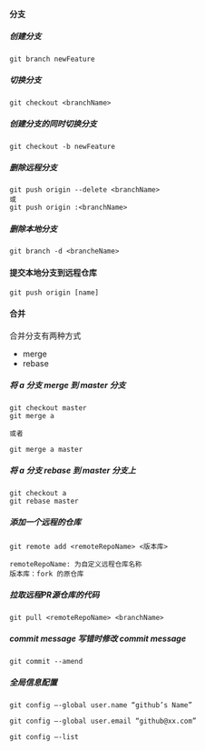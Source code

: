 #### 分支

##### 创建分支

```shell
git branch newFeature
```

##### 切换分支

```shell
git checkout <branchName>
```

##### 创建分支的同时切换分支

```shell
git checkout -b newFeature
```

##### 删除远程分支

```shell
git push origin --delete <branchName>
或
git push origin :<branchName>
```

##### 删除本地分支

```shell
git branch -d <brancheName>
```

#### 提交本地分支到远程仓库

```shell
git push origin [name]
```



#### 合并

合并分支有两种方式

- merge
- rebase

##### 将 a 分支 merge 到 master 分支

```shell
git checkout master 
git merge a

或者 

git merge a master
```

##### 将 a 分支 rebase 到 master 分支上

```shell
git checkout a
git rebase master
```



##### 添加一个远程的仓库

```shell
git remote add <remoteRepoName> <版本库>

remoteRepoName: 为自定义远程仓库名称
版本库：fork 的原仓库
```

##### 拉取远程PR源仓库的代码

```shell
git pull <remoteRepoName> <branchName>
```

##### commit message 写错时修改 commit message

```shell
git commit --amend
```

##### 全局信息配置

```shell
git config –-global user.name “github’s Name”

git config –-global user.email “github@xx.com”

git config –-list
```

